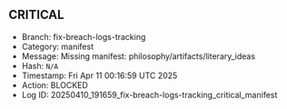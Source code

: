 ## CRITICAL
- Branch: fix-breach-logs-tracking
- Category: manifest
- Message: Missing manifest: philosophy/artifacts/literary_ideas
- Hash: `N/A`
- Timestamp: Fri Apr 11 00:16:59 UTC 2025
- Action: BLOCKED
- Log ID: 20250410_191659_fix-breach-logs-tracking_critical_manifest
